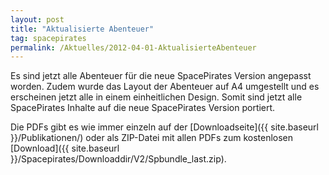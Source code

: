 ```yaml
---
layout: post
title: "Aktualisierte Abenteuer"
tag: spacepirates
permalink: /Aktuelles/2012-04-01-AktualisierteAbenteuer
---
```


Es sind jetzt alle Abenteuer für die neue SpacePirates Version angepasst worden. Zudem wurde das Layout der Abenteuer auf A4 umgestellt und es erscheinen jetzt alle in einem einheitlichen Design. Somit sind jetzt alle SpacePirates Inhalte auf die neue SpacePirates Version portiert.

Die PDFs gibt es wie immer einzeln auf der [Downloadseite]({{ site.baseurl }}/Publikationen/) oder als ZIP-Datei mit allen PDFs zum kostenlosen [Download]({{ site.baseurl }}/Spacepirates/Downloaddir/V2/Spbundle_last.zip).



